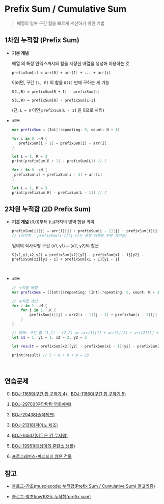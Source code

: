 # Prefix Sum / Cumulative Sum

> 배열의 일부 구간 합을 빠르게 계산하기 위한 기법

## 1차원 누적합 (Prefix Sum)

- **기본 개념**

  배열 의 특정 인덱스까지의 합을 저장한 배열을 생성해 이용하는 것

  ```
  prefixSum[i] = arr[0] + arr[1] + ... + arr[i]
  ```

  이러면, 구간 `[L, R]` 의 합을 `O(1)` 만에 구하는 게 가능

  ```
  S(L,R) = prefixSum[R + 1] - prefixSum[L]

  S(L,R) = prefixSum[R] - prefixSum[L-1]
  ```

  (단, `L = 0` 이면 `prefixSum[L - 1]` 을 0으로 처리)
  <br/>

- **코드**

  ```swift
  var prefixSum = [Int](repeating: 0, count: N + 1)

  for i in 0..<N {
     prefixSum[i + 1] = prefixSum[i] + arr[i]
  }

  let L = 1, R = 3
  print(prefixSum[R + 1] - prefixSum[L]) // 7
  ```

  ```swift
  for i in 0..<N {
   prefixSum[i] = prefixSum[i - 1] + arr[i]
  }

  let L = 1, R = 3
  print(prefixSum[R] - prefixSum[L - 1]) // 7
  ```

## 2차원 누적합 (2D Prefix Sum)

- **기본 개념**
  (0,0)부터 (i,j)까지의 영역 합을 의미

  ```swift
  prefixSum[i][j] = arr[i][j] + prefixSum[i - 1][j] + prefixSum[i][j - 1] - prefixSum[i - 1][j - 1]
  // (마지막 - prefixSum[i-1][j-1]는 중복 더해진 부분 제거용)
  ```

  임의의 직사각형 구간 (x1, y1) ~ (x2, y2)의 합은

  ```
  S(x1,y1,x2,y2) = prefixSum[x2][y2] - prefixSum[x1 - 1][y2] - prefixSum[x2][y1 - 1] + prefixSum[x1 - 1][y1 - 1]
  ```

   <br/>

- **코드**

  ```swift
  // 누적합 배열
  var prefixSum = [[Int]](repeating: [Int](repeating: 0, count: K + 1), count: M + 1)

  // 누적합 계산
  for i in 1...M {
      for j in 1...K {
          prefixSum[i][j] = arr2[i - 1][j - 1] + prefixSum[i - 1][j] + prefixSum[i][j - 1] - prefixSum[i - 1][j - 1]
      }
  }

  // 예제: 구간 합 (1,1) ~ (2,2) => arr[1][1] + arr[1][2] + arr[2][1] + arr[2][2]
  let x1 = 1, y1 = 1, x2 = 2, y2 = 2

  let result = prefixSum[x2][y2] - prefixSum[x1 - 1][y2] - prefixSum[x2][y1 - 1] + prefixSum[x1 - 1][y1 - 1]

  print(result) // 5 + 6 + 8 + 9 = 28

  ```

  <br/>

## 연습문제

0. [BOJ-11659(구간 합 구하기 4)](https://www.acmicpc.net/problem/11659) , [BOJ-11660(구간 합 구하기 5)](https://www.acmicpc.net/problem/11660)

1. [BOJ-29700(우당탕탕 영화예매)](https://www.acmicpc.net/problem/29700)

2. [BOJ-20438(출석체크)](https://www.acmicpc.net/problem/20438)

3. [BOJ-21318(피아노 체조)](https://www.acmicpc.net/problem/21318)

4. [BOJ-16507(어두운 건 무서워)](https://www.acmicpc.net/problem/16507)

5. [BOJ-19951(태상이의 훈련소 생활)](https://www.acmicpc.net/problem/19951)

6. [프로그래머스-파괴되지 않은 건물](https://school.programmers.co.kr/learn/courses/30/lessons/92344)

## 참고

- [블로그-참조(musclecode: 누적합(Prefix Sum / Cumulative Sum) 알고리즘)](https://ji-musclecode.tistory.com/38)

- [블로그-참조(jow1025: 누적합(prefix sum)](https://jow1025.tistory.com/47)
